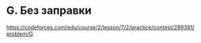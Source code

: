 # G. Без заправки

https://codeforces.com/edu/course/2/lesson/7/2/practice/contest/289391/problem/G
